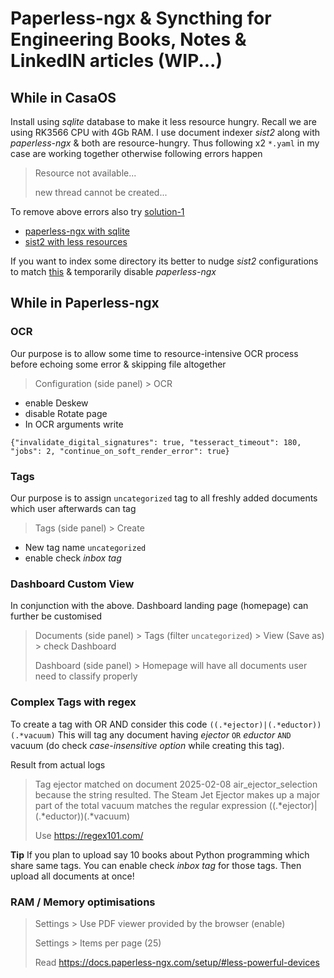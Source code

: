 # Paperless-ngx & Syncthing for Engineering Books, Notes & LinkedIN articles (WIP...)

## While in CasaOS
Install using *sqlite* database to make it less resource hungry. Recall we are using RK3566 CPU with 4Gb RAM. I use document indexer *sist2* along with *paperless-ngx* & both are resource-hungry. Thus following x2 `*.yaml` in my case are working together otherwise following errors happen

> Resource not available...
>
> new thread cannot be created...

To remove above errors also try [solution-1](https://github.com/defencedog/radxazero3E/blob/main/CasaOS_Docker_Container_Bug.md#solution-1)

- [paperless-ngx with sqlite](https://github.com/defencedog/radxazero3E/blob/main/CasaOS_yaml/Paperless-ngx-sqlite.yaml)
- [sist2 with less resources](https://github.com/defencedog/radxazero3E/blob/main/CasaOS_yaml/sist2_less_resource.yaml)

If you want to index some directory its better to nudge *sist2* configurations to match [this](https://github.com/defencedog/radxazero3E/blob/main/CasaOS_yaml/sist2.yaml) & temporarily disable *paperless-ngx*

## While in Paperless-ngx
### OCR
Our purpose is to allow some time to resource-intensive OCR process before echoing some error & skipping file altogether
> Configuration (side panel) > OCR
- enable Deskew
- disable Rotate page
- In OCR arguments write

```
{"invalidate_digital_signatures": true, "tesseract_timeout": 180, "jobs": 2, "continue_on_soft_render_error": true}
```
### Tags
Our purpose is to assign `uncategorized` tag to all freshly added documents which user afterwards can tag 
> Tags (side panel) > Create
- New tag name `uncategorized`
- enable check *inbox tag*
### Dashboard Custom View
In conjunction with the above. Dashboard landing page (homepage) can further be customised
> Documents (side panel) > Tags (filter `uncategorized`) > View (Save as) > check Dashboard
>
> Dashboard (side panel) > Homepage will have all documents user need to classify properly

### Complex Tags with regex
To create a tag with OR AND consider this code `((.*ejector)|(.*eductor))(.*vacuum)` This will tag any document having _ejector_ `OR` _eductor_ `AND` vacuum (do check _case-insensitive option_ while creating this tag). 

Result from actual logs
> Tag ejector matched on document 2025-02-08 air_ejector_selection because the string resulted. The Steam Jet Ejector makes up a major part of the total vacuum matches the regular expression ((.*ejector)|(.*eductor))(.*vacuum)
>
> Use https://regex101.com/

**Tip** 
If you plan to upload say 10 books about Python programming which share same tags. You can enable check *inbox tag* for those tags. Then upload all documents at once! 
### RAM / Memory optimisations
> Settings > Use PDF viewer provided by the browser (enable)
>
> Settings > Items per page (25)
> 
> Read https://docs.paperless-ngx.com/setup/#less-powerful-devices
